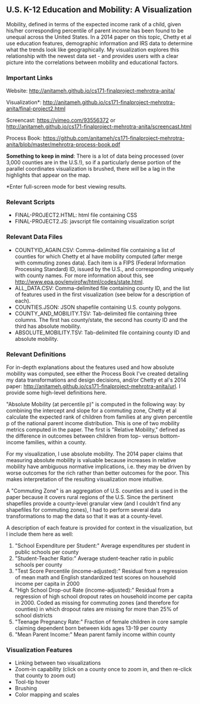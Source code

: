 ## U.S. K-12 Education and Mobility: A Visualization

Mobility, defined in terms of the expected income rank of a child, given his/her corresponding percentile of parent income has been found to be unequal across the United States. In a 2014 paper on this topic, Chetty et al use education features, demographic information and IRS data to determine what the trends look like geographically. My visualization explores this relationship with the newest data set - and provides users with a clear picture into the correlations between mobility and educational factors.

### Important Links

Website: http://anitameh.github.io/cs171-finalproject-mehrotra-anita/

Visualization*: http://anitameh.github.io/cs171-finalproject-mehrotra-anita/final-project2.html

Screencast: https://vimeo.com/93556372 or http://anitameh.github.io/cs171-finalproject-mehrotra-anita/screencast.html

Process Book: https://github.com/anitameh/cs171-finalproject-mehrotra-anita/blob/master/mehrotra-process-book.pdf

__Something to keep in mind__: There is a lot of data being processed (over 3,000 counties are in the U.S.!), so if a particularly dense portion of the parallel coordinates visualization is brushed, there _will_ be a lag in the highlights that appear on the map.

*Enter full-screen mode for best viewing results.

### Relevant Scripts
 
 * FINAL-PROJECT2.HTML: html file containing CSS
 * FINAL-PROJECT2.JS: javscript file containing visualization script

### Relevant Data Files

 * COUNTYID_AGAIN.CSV: Comma-delimited file containing a list of counties for which Chetty et al have mobility computed (after merge with commuting zones data). Each item is a FIPS (Federal Information Processing Standard) ID, issued by the U.S., and corresponding uniquely with county names. For more information about this, see http://www.epa.gov/envirofw/html/codes/state.html.
 * ALL_DATA.CSV: Comma-delimited file containing county ID, and the list of features used in the first visualization (see below for a description of each).
 * COUNTIES.JSON: JSON shapefile containing U.S. county polygons.
 * COUNTY_AND_MOBILITY.TSV: Tab-delimited file containing three columns. The first has county/state, the second has county ID and the third has absolute mobility.
 * ABSOLUTE_MOBILITY.TSV: Tab-delimited file containing county ID and absolute mobility.

### Relevant Definitions

For in-depth explanations about the features used and how absolute mobility was computed, see either the Process Book I've created detailing my data transformations and design decisions, and/or Chetty et al's 2014 paper: http://anitameh.github.io/cs171-finalproject-mehrotra-anita/url. I provide some high-level definitions here.

"Absolute Mobility (at percentile p)" is computed in the following way: by combining the intercept and slope for a commuting zone, Chetty et al calculate the expected rank of children from families at any given percentile p of the national parent income distribution. This is one of two mobility metrics computed in the paper. The first is "Relative Mobility," defined as the difference in outcomes between children from top- versus bottom-income families, within a county. 

For my visualization, I use absolute mobility. The 2014 paper claims that measuring absolute mobility is valuable because increases in relative mobility have ambiguous normative implications, i.e. they may be driven by worse outcomes for the rich rather than better outcomes for the poor. This makes interpretation of the resulting visualization more intuitive.

A "Commuting Zone" is an aggregation of U.S. counties and is used in the paper because it covers rural regions of the U.S. Since the pertinent shapefiles provide a county-level granular view (and I couldn't find any shapefiles for commuting zones), I had to perform several data transformations to map the data so that it was at a county-level.

A description of each feature is provided for context in the visualization, but I include them here as well:

1. "School Expenditure per Student:" Average expenditures per student in public schools per county
2. "Student-Teacher Ratio:" Average student-teacher ratio in public schools per county
3. "Test Score Percentile (income-adjusted):" Residual from a regression of mean math and English standardized test scores on household income per capita in 2000
4. "High School Drop-out Rate (income-adjusted):" Residual from a regression of high school dropout rates on household income per capita in 2000. Coded as missing for commuting zones (and therefore for counties) in which dropout rates are missing for more than 25% of school districts
5. "Teenage Pregnancy Rate:" Fraction of female children in core sample claiming dependent born between kids ages 13-19 per county
6. "Mean Parent Income:" Mean parent family income within county

### Visualization Features

* Linking between two visualizations
* Zoom-in capability (click on a county once to zoom in, and then re-click that county to zoom out)
* Tool-tip hover
* Brushing
* Color mapping and scales

